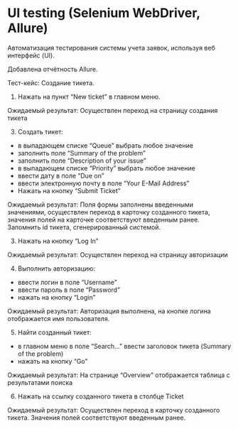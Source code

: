 # UI testing (Selenium WebDriver, Allure)
Автоматизация тестирования системы учета заявок, используя веб интерфейс (UI). 

Добавлена отчётность Allure.

Тест-кейс: Создание тикета.

1. Нажать на пункт “New ticket” в главном меню. 

Ожидаемый результат: Осуществлен переход на страницу создания тикета

3. Создать тикет:
- в выпадающем списке “Queue” выбрать любое значение
- заполнить поле “Summary of the problem”
- заполнить поле “Description of your issue”
- в выпадающем списке “Priority” выбрать любое значение
- ввести дату в поле “Due on”
- ввести электронную почту в поле “Your E-Mail Address”
- Нажать на кнопку “Submit Ticket”
  
Ожидаемый результат: Поля формы заполнены введенными значениями, 
осуществлен переход в карточку созданного тикета, 
значения полей на карточке соответствуют введенным ранее.
Запомнить id тикета, сгенерированный системой.

3. Нажать на кнопку “Log In”

Ожидаемый результат: Осуществлен переход на страницу авторизации

4. Выполнить авторизацию:
- ввести логин в поле “Username”
- ввести пароль в поле “Password”
- нажать на кнопку “Login”
  
Ожидаемый результат: Авторизация выполнена, 
на кнопке логина отображается имя пользователя.

5. Найти созданный тикет:
- в главном меню в поле “Search…” ввести заголовок тикета (Summary of the problem)
- нажать на кнопку “Go”
  
Ожидаемый результат: На странице “Overview” отображается таблица с результатами поиска

6. Нажать на ссылку созданного тикета в столбце Ticket

Ожидаемый результат: Осуществлен переход в карточку созданного тикета.
Значения полей соответствуют введенным ранее.

